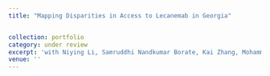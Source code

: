 ```yaml
---
title: "Mapping Disparities in Access to Lecanemab in Georgia" 


collection: portfolio 
category: under review
excerpt: 'with Niying Li, Samruddhi Nandkumar Borate, Kai Zhang, Mohammed Zuber, Darshan Chudasama, Stephen Correia, and Lisa Renzi-Hammond.'
venue: ''
---
```


